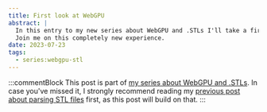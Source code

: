 ```yaml
---
title: First look at WebGPU
abstract: |
  In this entry to my new series about WebGPU and .STLs I'll take a first look at WebGPU.
  Join me on this completely new experience.
date: 2023-07-23
tags:
  - series:webgpu-stl
---
```


:::commentBlock
This post is part of [my series about WebGPU and .STLs](/blog/2023-07-23-stl-webgpu-0-announcement/).
In case you've missed it, I strongly recommend reading my [previous post about parsing STL files](/blog/2023-07-23-stl-webgpu-1-stl-files/) first, as this post will build on that.
:::
